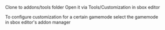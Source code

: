 Clone to addons/tools folder
Open it via Tools/Customization in sbox editor

To configure customization for a certain gamemode select the gamemode in sbox editor's addon manager
